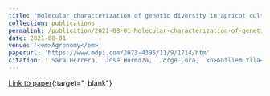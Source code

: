 ```yaml
---
title: "Molecular characterization of genetic diversity in apricot cultivars: Current situation and future perspectives"
collection: publications
permalink: /publication/2021-08-01-Molecular-characterization-of-genetic-diversity-in-apricot-cultivars-Current-situation-and-future-perspectives
date: 2021-08-01
venue: '<em>Agronomy</em>'
paperurl: 'https://www.mdpi.com/2073-4395/11/9/1714/htm'
citation: ' Sara Herrera,  José Hormaza,  Jorge Lora,  <b>Guillem Ylla</b>,  Javier Rodrigo, &quot;Molecular characterization of genetic diversity in apricot cultivars: Current situation and future perspectives.&quot; <em>Agronomy</em>, 2021.'
---
```

[Link to paper](https://www.mdpi.com/2073-4395/11/9/1714/htm){:target="_blank"}

